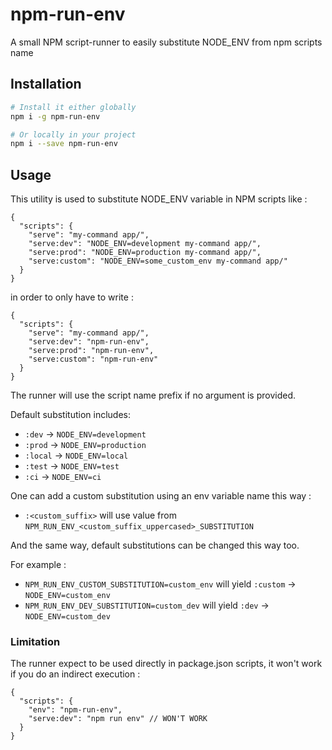 # npm-run-env

A small NPM script-runner to easily substitute NODE_ENV from npm scripts name

## Installation

```sh
# Install it either globally
npm i -g npm-run-env

# Or locally in your project
npm i --save npm-run-env
```

## Usage

This utility is used to substitute NODE_ENV variable in NPM scripts like :

```
{
  "scripts": {
    "serve": "my-command app/",
    "serve:dev": "NODE_ENV=development my-command app/",
    "serve:prod": "NODE_ENV=production my-command app/",
    "serve:custom": "NODE_ENV=some_custom_env my-command app/"
  }
}
```

in order to only have to write :

```
{
  "scripts": {
    "serve": "my-command app/",
    "serve:dev": "npm-run-env",
    "serve:prod": "npm-run-env",
    "serve:custom": "npm-run-env"
  }
}
```

The runner will use the script name prefix if no argument is provided.

Default substitution includes:
- `:dev` -> `NODE_ENV=development`
- `:prod` -> `NODE_ENV=production`
- `:local` -> `NODE_ENV=local`
- `:test` -> `NODE_ENV=test`
- `:ci` -> `NODE_ENV=ci`

One can add a custom substitution using an env variable name this way :
- `:<custom_suffix>` will use value from `NPM_RUN_ENV_<custom_suffix_uppercased>_SUBSTITUTION`

And the same way, default substitutions can be changed this way too.

For example :
- `NPM_RUN_ENV_CUSTOM_SUBSTITUTION=custom_env` will yield `:custom` -> `NODE_ENV=custom_env`
- `NPM_RUN_ENV_DEV_SUBSTITUTION=custom_dev` will yield `:dev` -> `NODE_ENV=custom_dev`

### Limitation

The runner expect to be used directly in package.json scripts, it won't work if you do an indirect execution :
```
{
  "scripts": {
    "env": "npm-run-env",
    "serve:dev": "npm run env" // WON'T WORK
  }
}
```
